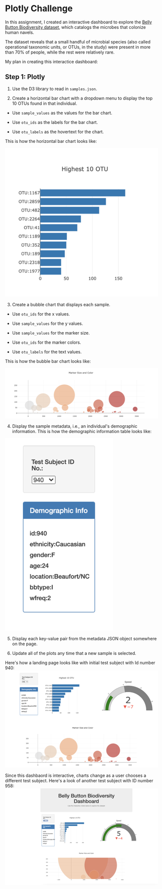 # Plotly Challenge

In this assignment, I created an interactive dashboard to explore the [Belly Button Biodiversity dataset](http://robdunnlab.com/projects/belly-button-biodiversity/), which catalogs the microbes that colonize human navels.

The dataset reveals that a small handful of microbial species (also called operational taxonomic units, or OTUs, in the study) were present in more than 70% of people, while the rest were relatively rare.



My plan in creating this interactice dashboard:

## Step 1: Plotly


1. Use the D3 library to read in `samples.json`.

2. Create a horizontal bar chart with a dropdown menu to display the top 10 OTUs found in that individual.

* Use `sample_values` as the values for the bar chart.

* Use `otu_ids` as the labels for the bar chart.

* Use `otu_labels` as the hovertext for the chart.

This is how the horizontal bar chart looks like:

![bar_chart](Images/bar_chart.png)

3. Create a bubble chart that displays each sample.

* Use `otu_ids` for the x values.

* Use `sample_values` for the y values.

* Use `sample_values` for the marker size.

* Use `otu_ids` for the marker colors.

* Use `otu_labels` for the text values.

This is how the bubble bar chart looks like:

![bubble_chart](Images/bubble_chart.png)

4. Display the sample metadata, i.e., an individual's demographic information.
This is how the demographic information table looks like:

![demo_info](Images/demo_info.png)


5. Display each key-value pair from the metadata JSON object somewhere on the page.



6. Update all of the plots any time that a new sample is selected.

Here's how a landing page looks like with initial test subject with Id number 940:
![Landing Page](Images/PageLook.png)

Since this dashbaord is interactive, charts change as a user chooses a different test subject. Here's a look of another test subject with ID number 958:
![Landing2 Page](Images/2nd_page.png)